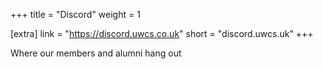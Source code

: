 +++
title = "Discord"
weight = 1

[extra]
link = "https://discord.uwcs.co.uk"
short = "discord.uwcs.uk"
+++

Where our members and alumni hang out